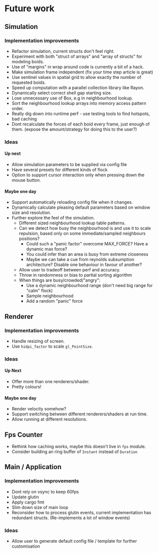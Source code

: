 # Future work

## Simulation

### Implementation improvements

- Refactor simulation, current structs don't feel right.
- Experiment with both "struct of arrays" and "array of structs" for modeling boids.
- Use of "margins" in wrap around code is currently a bit of a hack.
- Make simulation frame independent (fix your time step article is great)
- Use sentinel values in spatial grid to allow exactly the number of requested boids.
- Speed up computation with a parallel collection library like Rayon.
- Dynamically select correct shell gap starting size.
- Lose unnecessary use of Box, e.g in neighbourhood lookup.
- Sort the neighbourhood lookup arrays into memory access pattern order.
- Really dig down into runtime perf - use testing tools to find hotspots, bad caching
- Dont recalculate the forces of each boid every frame, just enough of them.
  (expose the amount/strategy for doing this to the user?)

### Ideas

#### Up next

- Allow simulation parameters to be supplied via config file
- Have several presets for different kinds of flock
- Option to support cursor interaction only when pressing down the mouse button.

#### Maybe one day

- Support automatically reloading config file when it changes.
- Dynamically calculate pleasing default parameters based on window size and resolution.
- Further explore the feel of the simulation.
    * Different sized neighbourhood lookup table patterns.
    * Can we detect how busy the neighbourhood is and use it to scale repulsion,
      based only on some immediate/sampled neighbours positions?
      - Could such a "panic factor" overcome MAX_FORCE? Have a dynamic max force?
      - You could infer than an area is busy from extreme closeness
      - Maybe we can take a cue from reynolds subsumption architecture?
        Disable one behaviour in favour of another?
    * Allow user to tradeoff between perf and accuracy.
    * Throw in randomness or bias to partial sorting algorithm
    * When things are busy/crowded/"angry":
        - Use a dynamic neighbourhood range (don't need big range for "calm" flock)
        - Sample neighbourhood
        - Add a random "panic" force

## Renderer

### Implementation improvements

- Handle resizing of screen.
- Use `hidpi_factor` to scale `gl_PointSize`.

### Ideas

#### Up Next

- Offer more than one renderers/shader.
- Pretty colours!

#### Maybe one day

- Render velocity somehow?
- Support switching between different renderers/shaders at run time.
- Allow running at different resolutions.


## Fps Counter

- Rethink how caching works, maybe this doesn't live in `fps` module.
- Consider building an ring buffer of `Instant` instead of `Duration`

## Main / Application

### Implementation improvements

- Dont rely on vsync to keep 60fps
- Update glutin
- Apply cargo fmt
- Slim down size of main loop
- Reconsider how to process glutin events, current implementation has redundant structs.
  (Re-implements a lot of window events)

### Ideas

- Allow user to generate default config file / template for further customisation

